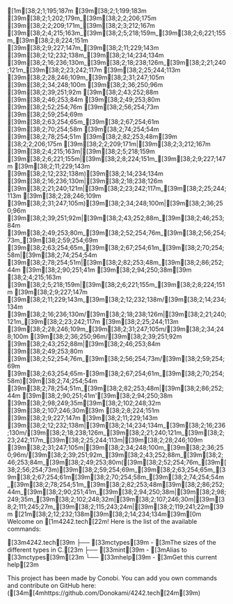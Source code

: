 [1m[38;2;1;195;187m [39m[38;2;1;199;183m [39m[38;2;1;202;179m_[39m[38;2;2;206;175m [39m[38;2;2;209;171m_[39m[38;2;3;212;167m [39m[38;2;4;215;163m_[39m[38;2;5;218;159m_[39m[38;2;6;221;155m_[39m[38;2;8;224;151m [39m[38;2;9;227;147m_[39m[38;2;11;229;143m [39m[38;2;12;232;138m_[39m[38;2;14;234;134m [39m[38;2;16;236;130m_[39m[38;2;18;238;126m_[39m[38;2;21;240;121m_[39m[38;2;23;242;117m [39m[38;2;25;244;113m [39m[38;2;28;246;109m_[39m[38;2;31;247;105m [39m[38;2;34;248;100m [39m[38;2;36;250;96m [39m[38;2;39;251;92m [39m[38;2;43;252;88m [39m[38;2;46;253;84m [39m[38;2;49;253;80m [39m[38;2;52;254;76m [39m[38;2;56;254;73m [39m[38;2;59;254;69m [39m[38;2;63;254;65m_[39m[38;2;67;254;61m [39m[38;2;70;254;58m [39m[38;2;74;254;54m [39m[38;2;78;254;51m [39m[38;2;82;253;48m[39m
[38;2;2;206;175m [39m[38;2;2;209;171m|[39m[38;2;3;212;167m [39m[38;2;4;215;163m|[39m[38;2;5;218;159m [39m[38;2;6;221;155m|[39m[38;2;8;224;151m_[39m[38;2;9;227;147m [39m[38;2;11;229;143m [39m[38;2;12;232;138m)[39m[38;2;14;234;134m [39m[38;2;16;236;130m|[39m[38;2;18;238;126m [39m[38;2;21;240;121m|[39m[38;2;23;242;117m_[39m[38;2;25;244;113m [39m[38;2;28;246;109m [39m[38;2;31;247;105m)[39m[38;2;34;248;100m|[39m[38;2;36;250;96m [39m[38;2;39;251;92m|[39m[38;2;43;252;88m_[39m[38;2;46;253;84m [39m[38;2;49;253;80m_[39m[38;2;52;254;76m_[39m[38;2;56;254;73m_[39m[38;2;59;254;69m [39m[38;2;63;254;65m_[39m[38;2;67;254;61m_[39m[38;2;70;254;58m|[39m[38;2;74;254;54m [39m[38;2;78;254;51m|[39m[38;2;82;253;48m_[39m[38;2;86;252;44m [39m[38;2;90;251;41m [39m[38;2;94;250;38m[39m
[38;2;4;215;163m [39m[38;2;5;218;159m|[39m[38;2;6;221;155m_[39m[38;2;8;224;151m [39m[38;2;9;227;147m [39m[38;2;11;229;143m_[39m[38;2;12;232;138m/[39m[38;2;14;234;134m [39m[38;2;16;236;130m/[39m[38;2;18;238;126m|[39m[38;2;21;240;121m_[39m[38;2;23;242;117m [39m[38;2;25;244;113m [39m[38;2;28;246;109m_[39m[38;2;31;247;105m/[39m[38;2;34;248;100m [39m[38;2;36;250;96m/[39m[38;2;39;251;92m [39m[38;2;43;252;88m|[39m[38;2;46;253;84m [39m[38;2;49;253;80m [39m[38;2;52;254;76m_[39m[38;2;56;254;73m/[39m[38;2;59;254;69m [39m[38;2;63;254;65m-[39m[38;2;67;254;61m_[39m[38;2;70;254;58m)[39m[38;2;74;254;54m [39m[38;2;78;254;51m_[39m[38;2;82;253;48m|[39m[38;2;86;252;44m [39m[38;2;90;251;41m'[39m[38;2;94;250;38m [39m[38;2;98;249;35m\[39m[38;2;102;248;32m [39m[38;2;107;246;30m[39m
[38;2;8;224;151m [39m[38;2;9;227;147m [39m[38;2;11;229;143m [39m[38;2;12;232;138m|[39m[38;2;14;234;134m_[39m[38;2;16;236;130m/[39m[38;2;18;238;126m_[39m[38;2;21;240;121m_[39m[38;2;23;242;117m_[39m[38;2;25;244;113m|[39m[38;2;28;246;109m [39m[38;2;31;247;105m|[39m[38;2;34;248;100m_[39m[38;2;36;250;96m/[39m[38;2;39;251;92m_[39m[38;2;43;252;88m_[39m[38;2;46;253;84m_[39m[38;2;49;253;80m([39m[38;2;52;254;76m_[39m[38;2;56;254;73m)[39m[38;2;59;254;69m_[39m[38;2;63;254;65m_[39m[38;2;67;254;61m\[39m[38;2;70;254;58m_[39m[38;2;74;254;54m_[39m[38;2;78;254;51m_[39m[38;2;82;253;48m\[39m[38;2;86;252;44m_[39m[38;2;90;251;41m_[39m[38;2;94;250;38m|[39m[38;2;98;249;35m_[39m[38;2;102;248;32m|[39m[38;2;107;246;30m|[39m[38;2;111;245;27m_[39m[38;2;115;243;24m|[39m[38;2;119;241;22m[39m
[21m[38;2;12;232;138m[39m[38;2;14;234;134m[39m[0m
Welcome on [1m4242.tech[22m! Here is the list of the available commands:

[33m4242.tech[39m
├── [33mctypes[39m - [3mThe sizes of the different types in C.[23m
├── [33mint[39m - [3mAlias to [33mctypes[39m[23m
└── [33mhelp[39m - [3mGet this current help[23m

This project has been made by Conobi. You can add you own commands and
contribute on GitHub here:
 ([34m[4mhttps://github.com/Donokami/4242.tech[24m[39m)

